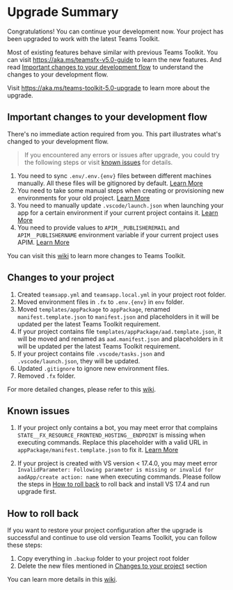 # Upgrade Summary

Congratulations! You can continue your development now. Your project has been upgraded to work with the latest Teams Toolkit.

Most of existing features behave similar with previous Teams Toolkit. You can visit https://aka.ms/teamsfx-v5.0-guide to learn the new features. And read [Important changes to your development flow](#important-changes-to-your-development-flow) to understand the changes to your development flow.

Visit https://aka.ms/teams-toolkit-5.0-upgrade to learn more about the upgrade.

## Important changes to your development flow

There's no immediate action required from you. This part illustrates what's changed to your development flow.
> If you encountered any errors or issues after upgrade, you could try the following steps or visit [known issues](https://aka.ms/teams-toolkit-5.0-upgrade#known-issues) for details.

1. You need to sync `.env/.env.{env}` files between different machines manually. All these files will be gitignored by default. [Learn More](https://aka.ms/teams-toolkit-5.0-upgrade#environment-management)
2. You need to take some manual steps when creating or provisioning new environments for your old project. [Learn More](https://aka.ms/teams-toolkit-5.0-upgrade#environment-management)
3. You need to manually update `.vscode/launch.json` when launching your app for a certain environment if your current project contains it. [Learn More](https://aka.ms/teams-toolkit-5.0-upgrade#launch-your-app)
4. You need to provide values to `APIM__PUBLISHEREMAIL` and `APIM__PUBLISHERNAME` environment variable if your current project uses APIM. [Learn More](https://aka.ms/teams-toolkit-5.0-upgrade#provision-apim-service)

You can visit this [wiki](https://aka.ms/teams-toolkit-5.0-upgrade#feature-changes-that-impact-your-development-flow) to learn more changes to Teams Toolkit.

## Changes to your project

1. Created `teamsapp.yml` and `teamsapp.local.yml` in your project root folder.
2. Moved environment files in `.fx` to `.env.{env}` in `env` folder.
3. Moved `templates/appPackage` to `appPackage`, renamed `manifest.template.json` to `manifest.json` and placeholders in it will be updated per the latest Teams Toolkit requirement.
4. If your project contains file `templates/appPackage/aad.template.json`, it will be moved and renamed as `aad.manifest.json` and placeholders in it will be updated per the latest Teams Toolkit requirement.
5. If your project contains file `.vscode/tasks.json` and `.vscode/launch.json`, they will be updated.
6. Updated `.gitignore` to ignore new environment files.
7. Removed `.fx` folder.

For more detailed changes, please refer to this [wiki](https://aka.ms/teams-toolkit-5.0-upgrade#file-changes).

## Known issues

1. If your project only contains a bot, you may meet error that complains `STATE__FX_RESOURCE_FRONTEND_HOSTING__ENDPOINT` is missing when executing commands. Replace this placeholder with a valid URL in `appPackage/manifest.template.json` to fix it. [Learn More](https://aka.ms/teams-toolkit-5.0-upgrade#state__fx_resource_frontend_hosting__endpoint-missing-error-in-some-projects)

2. If your project is created with VS version < 17.4.0, you may meet error `InvalidParameter: Following parameter is missing or invalid for aadApp/create action: name` when executing commands. Please follow the steps in [How to roll back](#how-to-roll-back) to roll back and install VS 17.4 and run upgrade first.
## How to roll back

If you want to restore your project configuration after the upgrade is successful and continue to use old version Teams Toolkit, you can follow these steps:
1. Copy everything in `.backup` folder to your project root folder
2. Delete the new files mentioned in [Changes to your project](#changes-to-your-project) section

You can learn more details in this [wiki](https://aka.ms/teams-toolkit-5.0-upgrade#how-to-roll-back).